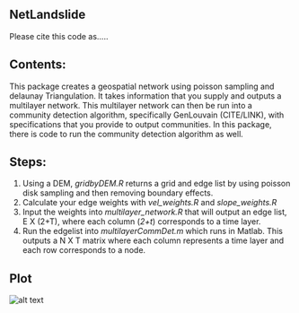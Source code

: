 ## NetLandslide

Please cite this code as.....

## Contents: 
This package creates a geospatial network using poisson sampling and delaunay Triangulation. It takes information that you supply and outputs a multilayer network. This multilayer network can then be run into a community detection algorithm, specifically GenLouvain (CITE/LINK), with specifications that you provide to output communities. In this package, there is code to run the community detection algorithm as well.

## Steps:
1. Using a DEM, <i>gridbyDEM.R</i> returns a grid and edge list by using poisson disk sampling and then removing boundary effects.
2. Calculate your edge weights with <i>vel_weights.R</i> and <i>slope_weights.R</i>
3. Input the weights into <i>multilayer_network.R</i> that will output an edge list, E X (2+T), where each column (<i>2+t</i>) corresponds to a time layer.
4. Run the edgelist into <i>multilayerCommDet.m</i> which runs in Matlab. This outputs a N X T matrix where each column represents a time layer and each row corresponds to a node.


## Plot
![alt text](https://github.com/vddesai-97/netLandslide/blob/main/src/ExploratoryPlot.png "Exploratory Plot")




